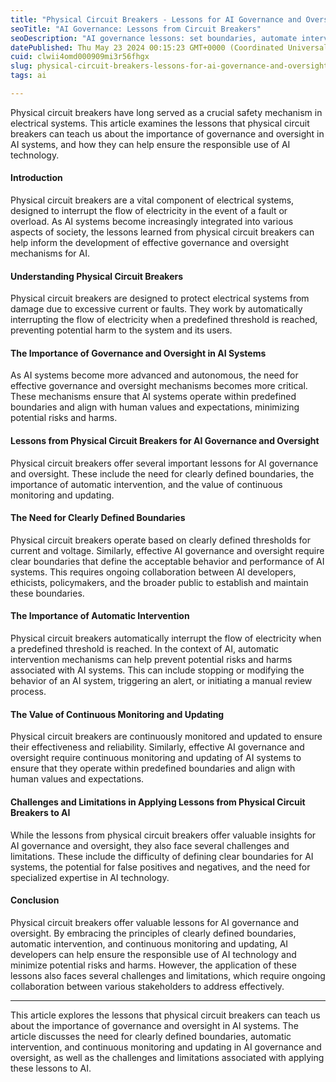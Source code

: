 ```yaml
---
title: "Physical Circuit Breakers - Lessons for AI Governance and Oversight"
seoTitle: "AI Governance: Lessons from Circuit Breakers"
seoDescription: "AI governance lessons: set boundaries, automate interventions, and continuously monitor for responsible use"
datePublished: Thu May 23 2024 00:15:23 GMT+0000 (Coordinated Universal Time)
cuid: clwii4omd000909mi3r56fhgx
slug: physical-circuit-breakers-lessons-for-ai-governance-and-oversight
tags: ai

---
```


Physical circuit breakers have long served as a crucial safety mechanism in electrical systems. This article examines the lessons that physical circuit breakers can teach us about the importance of governance and oversight in AI systems, and how they can help ensure the responsible use of AI technology.

#### Introduction

Physical circuit breakers are a vital component of electrical systems, designed to interrupt the flow of electricity in the event of a fault or overload. As AI systems become increasingly integrated into various aspects of society, the lessons learned from physical circuit breakers can help inform the development of effective governance and oversight mechanisms for AI.

#### Understanding Physical Circuit Breakers

Physical circuit breakers are designed to protect electrical systems from damage due to excessive current or faults. They work by automatically interrupting the flow of electricity when a predefined threshold is reached, preventing potential harm to the system and its users.

#### The Importance of Governance and Oversight in AI Systems

As AI systems become more advanced and autonomous, the need for effective governance and oversight mechanisms becomes more critical. These mechanisms ensure that AI systems operate within predefined boundaries and align with human values and expectations, minimizing potential risks and harms.

#### Lessons from Physical Circuit Breakers for AI Governance and Oversight

Physical circuit breakers offer several important lessons for AI governance and oversight. These include the need for clearly defined boundaries, the importance of automatic intervention, and the value of continuous monitoring and updating.

#### The Need for Clearly Defined Boundaries

Physical circuit breakers operate based on clearly defined thresholds for current and voltage. Similarly, effective AI governance and oversight require clear boundaries that define the acceptable behavior and performance of AI systems. This requires ongoing collaboration between AI developers, ethicists, policymakers, and the broader public to establish and maintain these boundaries.

#### The Importance of Automatic Intervention

Physical circuit breakers automatically interrupt the flow of electricity when a predefined threshold is reached. In the context of AI, automatic intervention mechanisms can help prevent potential risks and harms associated with AI systems. This can include stopping or modifying the behavior of an AI system, triggering an alert, or initiating a manual review process.

#### The Value of Continuous Monitoring and Updating

Physical circuit breakers are continuously monitored and updated to ensure their effectiveness and reliability. Similarly, effective AI governance and oversight require continuous monitoring and updating of AI systems to ensure that they operate within predefined boundaries and align with human values and expectations.

#### Challenges and Limitations in Applying Lessons from Physical Circuit Breakers to AI

While the lessons from physical circuit breakers offer valuable insights for AI governance and oversight, they also face several challenges and limitations. These include the difficulty of defining clear boundaries for AI systems, the potential for false positives and negatives, and the need for specialized expertise in AI technology.

#### Conclusion

Physical circuit breakers offer valuable lessons for AI governance and oversight. By embracing the principles of clearly defined boundaries, automatic intervention, and continuous monitoring and updating, AI developers can help ensure the responsible use of AI technology and minimize potential risks and harms. However, the application of these lessons also faces several challenges and limitations, which require ongoing collaboration between various stakeholders to address effectively.

---

This article explores the lessons that physical circuit breakers can teach us about the importance of governance and oversight in AI systems. The article discusses the need for clearly defined boundaries, automatic intervention, and continuous monitoring and updating in AI governance and oversight, as well as the challenges and limitations associated with applying these lessons to AI.